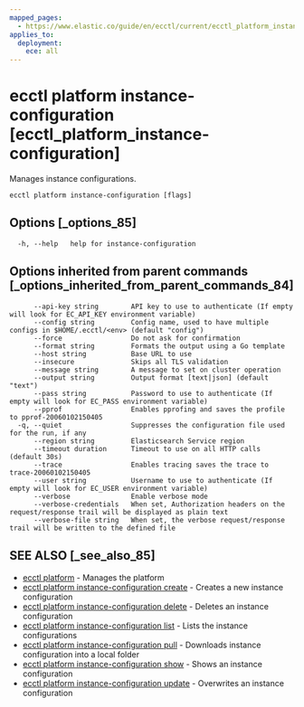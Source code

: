 ```yaml
---
mapped_pages:
  - https://www.elastic.co/guide/en/ecctl/current/ecctl_platform_instance-configuration.html
applies_to:
  deployment:
    ece: all
---
```


# ecctl platform instance-configuration [ecctl_platform_instance-configuration]

Manages instance configurations.

```
ecctl platform instance-configuration [flags]
```


## Options [_options_85]

```
  -h, --help   help for instance-configuration
```


## Options inherited from parent commands [_options_inherited_from_parent_commands_84]

```
      --api-key string        API key to use to authenticate (If empty will look for EC_API_KEY environment variable)
      --config string         Config name, used to have multiple configs in $HOME/.ecctl/<env> (default "config")
      --force                 Do not ask for confirmation
      --format string         Formats the output using a Go template
      --host string           Base URL to use
      --insecure              Skips all TLS validation
      --message string        A message to set on cluster operation
      --output string         Output format [text|json] (default "text")
      --pass string           Password to use to authenticate (If empty will look for EC_PASS environment variable)
      --pprof                 Enables pprofing and saves the profile to pprof-20060102150405
  -q, --quiet                 Suppresses the configuration file used for the run, if any
      --region string         Elasticsearch Service region
      --timeout duration      Timeout to use on all HTTP calls (default 30s)
      --trace                 Enables tracing saves the trace to trace-20060102150405
      --user string           Username to use to authenticate (If empty will look for EC_USER environment variable)
      --verbose               Enable verbose mode
      --verbose-credentials   When set, Authorization headers on the request/response trail will be displayed as plain text
      --verbose-file string   When set, the verbose request/response trail will be written to the defined file
```


## SEE ALSO [_see_also_85]

* [ecctl platform](/reference/ecctl_platform.md) - Manages the platform
* [ecctl platform instance-configuration create](/reference/ecctl_platform_instance-configuration_create.md) - Creates a new instance configuration
* [ecctl platform instance-configuration delete](/reference/ecctl_platform_instance-configuration_delete.md) - Deletes an instance configuration
* [ecctl platform instance-configuration list](/reference/ecctl_platform_instance-configuration_list.md) - Lists the instance configurations
* [ecctl platform instance-configuration pull](/reference/ecctl_platform_instance-configuration_pull.md) - Downloads instance configuration into a local folder
* [ecctl platform instance-configuration show](/reference/ecctl_platform_instance-configuration_show.md) - Shows an instance configuration
* [ecctl platform instance-configuration update](/reference/ecctl_platform_instance-configuration_update.md) - Overwrites an instance configuration

